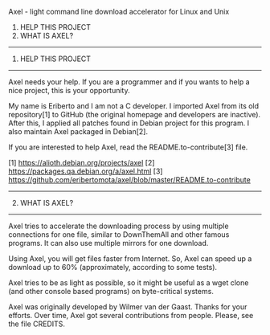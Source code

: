 Axel - light command line download accelerator for Linux and Unix

1. HELP THIS PROJECT
2. WHAT IS AXEL?


--------------------
1. HELP THIS PROJECT
--------------------

Axel needs your help. If you are a programmer and if you wants to
help a nice project, this is your opportunity.

My name is Eriberto and I am not a C developer. I imported Axel from
its old repository[1] to GitHub (the original homepage and developers
are inactive). After this, I applied all patches found in Debian project
for this program. I also maintain Axel packaged in Debian[2].

If you are interested to help Axel, read the README.to-contribute[3] file.

[1] https://alioth.debian.org/projects/axel
[2] https://packages.qa.debian.org/a/axel.html
[3] https://github.com/eribertomota/axel/blob/master/README.to-contribute


----------------
2. WHAT IS AXEL?
----------------

Axel tries to accelerate the downloading process by using multiple
connections for one file, similar to DownThemAll and other famous
programs. It can also use multiple mirrors for one download.

Using Axel, you will get files faster from Internet. So, Axel can
speed up a download up to 60% (approximately, according to some tests).

Axel tries to be as light as possible, so it might be useful as a
wget clone (and other console based programs) on byte-critical systems.

Axel was originally developed by Wilmer van der Gaast. Thanks for your
efforts. Over time, Axel got several contributions from people. Please,
see the file CREDITS.
